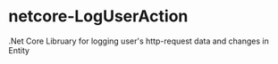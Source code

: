 # netcore-LogUserAction
.Net Core Libruary for logging user's http-request data and changes in Entity
